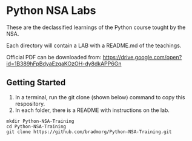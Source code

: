 # Python NSA Labs

These are the declassified learnings of the Python course tought by the NSA.  

Each directory will contain a LAB with a README.md of the teachings.

Official PDF can be downloaded from:
    https://drive.google.com/open?id=1B389hFpBdyaEzqaKOzOH-dy8dkAPP6Gn


## Getting Started 

1. In a terminal, run the git clone (shown below) command to copy this respository.
2. In each folder, there is a README with instructions on the lab.

``` shell
mkdir Python-NSA-Training
cd Python-NSA-Training
git clone https://github.com/bradmorg/Python-NSA-Training.git
```